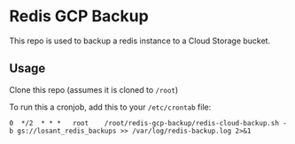 # Redis GCP Backup

This repo is used to backup a redis instance to a Cloud Storage bucket.

## Usage

Clone this repo (assumes it is cloned to `/root`)

To run this a cronjob, add this to your `/etc/crontab` file:

```
0  */2  * * *   root    /root/redis-gcp-backup/redis-cloud-backup.sh -b gs://losant_redis_backups >> /var/log/redis-backup.log 2>&1
```